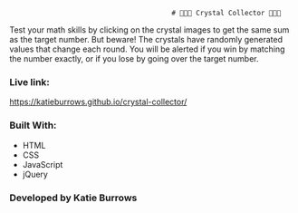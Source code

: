                                             # 💎💎💎 Crystal Collector 💎💎💎

Test your math skills by clicking on the crystal images to get the same sum as the target number.  But beware!  The crystals have randomly generated values that change each round.  You will be alerted if you win by matching the number exactly, or if you lose by going over the target number.

### Live link:
https://katieburrows.github.io/crystal-collector/

### Built With:
* HTML
* CSS
* JavaScript
* jQuery

### Developed by Katie Burrows

